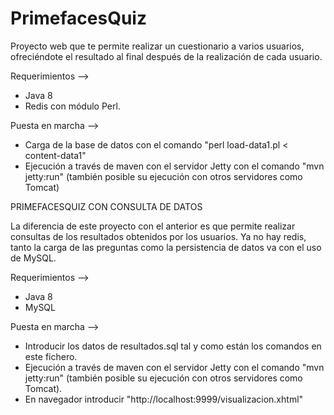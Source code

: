 # PrimefacesQuiz

Proyecto web que te permite realizar un cuestionario a varios usuarios, ofreciéndote el resultado al final después de la realización de cada usuario.

Requerimientos --> 
  - Java 8 
  - Redis con módulo Perl.

Puesta en marcha -->
  - Carga de la base de datos con el comando "perl load-data1.pl < content-data1"
  - Ejecución a través de maven con el servidor Jetty con el comando "mvn jetty:run" (también posible su ejecución con otros servidores como Tomcat)


PRIMEFACESQUIZ CON CONSULTA DE DATOS

La diferencia de este proyecto con el anterior es que permite realizar consultas de los resultados obtenidos por los usuarios.
Ya no hay redis, tanto la carga de las preguntas como la persistencia de datos va con el uso de MySQL.

Requerimientos --> 
  - Java 8
  - MySQL
  
Puesta en marcha --> 
  - Introducir los datos de resultados.sql tal y como están los comandos en este fichero.
  - Ejecución a través de maven con el servidor Jetty con el comando "mvn jetty:run" (también posible su ejecución con otros servidores como Tomcat).
  - En navegador introducir "http://localhost:9999/visualizacion.xhtml" 
